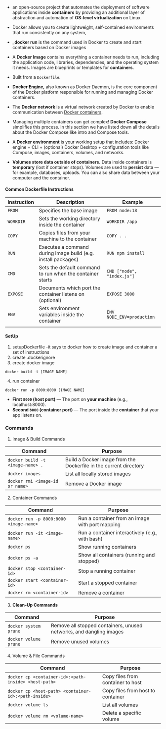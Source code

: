 - an open-source project that automates the deployment of software applications inside **containers** by providing an additional layer of abstraction and automation of **OS-level virtualization** on Linux.
- Docker allows you to create lightweight, self-contained environments that run consistently on any system,
- \_**docker run** is the command used in Docker to create and start containers based on Docker images
-  A **Docker Image** contains everything a container needs to run, including the application code, libraries, dependencies, and the operating system it needs. Images are blueprints or templates for **containers**.

- Built from a `Dockerfile`.
- **Docker Engine,** also known as Docker Daemon, is the core component of the Docker platform responsible for running and managing Docker containers.
- The **Docker network** is a virtual network created by Docker to enable communication between [Docker containers](https://www.geeksforgeeks.org/containerization-using-docker/).
- Managing multiple containers can get complex! **Docker Compose** simplifies this process. In this section we have listed down all the details about the Docker Compose like intro and Compose tools.
- A **Docker environment** is your working setup that includes: Docker engine + CLI + (optional) Docker Desktop + configuration tools like Compose, images, containers, volumes, and networks.
- **Volumes store data outside of containers.** Data inside containers is **temporary** (lost if container stops). Volumes are used to **persist** data — for example, databases, uploads. You can also share data between your computer and the container.

#### Common Dockerfile Instructions

| Instruction | Description                                                   | Example                    |
| ----------- | ------------------------------------------------------------- | -------------------------- |
| `FROM`      | Specifies the base image                                      | `FROM node:18`             |
| `WORKDIR`   | Sets the working directory inside the container               | `WORKDIR /app`             |
| `COPY`      | Copies files from your machine to the container               | `COPY . .`                 |
| `RUN`       | Executes a command during image build (e.g. install packages) | `RUN npm install`          |
| `CMD`       | Sets the default command to run when the container starts     | `CMD ["node", "index.js"]` |
| `EXPOSE`    | Documents which port the container listens on (optional)      | `EXPOSE 3000`              |
| `ENV`       | Sets environment variables inside the container               | `ENV NODE_ENV=production`  |
|             |                                                               |                            |


#### SetUp
1. setupDockerfile -it says to docker how to create image and container a set of instructions
2. create .dockerignore
3. create docker image 
```
docker build -t [IMAGE NAME] 
```
4. run conteiner
```
docker run -p 8000:8000 [IMAGE NAME]
```
- **First `8000` (host port)** — The port on **your machine** (e.g., localhost:8000).
- **Second `8000` (container port)** — The port inside the **container** that your app listens on.

### Commands

1. Image & Build Commands

| Command                          | Purpose                                                           |
| -------------------------------- | ----------------------------------------------------------------- |
| `docker build -t <image-name> .` | Build a Docker image from the Dockerfile in the current directory |
| `docker images`                  | List all locally stored images                                    |
| `docker rmi <image-id or name>`  | Remove a Docker image                                             |

2. Container Commands

|Command|Purpose|
|---|---|
|`docker run -p 8000:8000 <image-name>`|Run a container from an image with port mapping|
|`docker run -it <image-name>`|Run a container interactively (e.g., with bash)|
|`docker ps`|Show running containers|
|`docker ps -a`|Show all containers (running and stopped)|
|`docker stop <container-id>`|Stop a running container|
|`docker start <container-id>`|Start a stopped container|
|`docker rm <container-id>`|Remove a container|

3. **Clean-Up Commands**

|Command|Purpose|
|---|---|
|`docker system prune`|Remove all stopped containers, unused networks, and dangling images|
|`docker volume prune`|Remove unused volumes|

4. Volume & File Commands

|Command|Purpose|
|---|---|
|`docker cp <container-id>:<path-inside> <host-path>`|Copy files from container to host|
|`docker cp <host-path> <container-id>:<path-inside>`|Copy files from host to container|
|`docker volume ls`|List all volumes|
|`docker volume rm <volume-name>`|Delete a specific volume|

